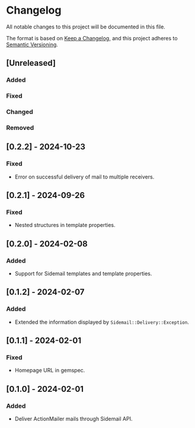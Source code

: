 # Changelog

All notable changes to this project will be documented in this file.

The format is based on [Keep a Changelog](https://keepachangelog.com/en/1.1.0/),
and this project adheres to [Semantic Versioning](https://semver.org/spec/v2.0.0.html).

## [Unreleased]
### Added
### Fixed
### Changed
### Removed

## [0.2.2] - 2024-10-23
### Fixed
- Error on successful delivery of mail to multiple receivers.

## [0.2.1] - 2024-09-26
### Fixed
- Nested structures in template properties.

## [0.2.0] - 2024-02-08
### Added
- Support for Sidemail templates and template properties.

## [0.1.2] - 2024-02-07
### Added
- Extended the information displayed by `Sidemail::Delivery::Exception`.

## [0.1.1] - 2024-02-01
### Fixed
- Homepage URL in gemspec.

## [0.1.0] - 2024-02-01
### Added
- Deliver ActionMailer mails through Sidemail API. 